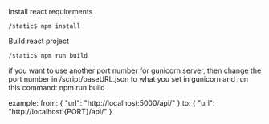 Install react requirements

```
/static$ npm install
``` 

Build react project

```
/static$ npm run build
```

if you want to use another port number for gunicorn server, then change the port number in /script/baseURL.json to what you set in gunicorn and run this command:
npm run build

example:
from:
{
    "url": "http://localhost:5000/api/"
}
to:
{
    "url": "http://localhost:{PORT}/api/"
}